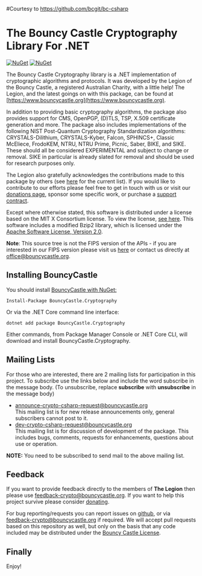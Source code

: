 #Courtesy to https://github.com/bcgit/bc-csharp

# The Bouncy Castle Cryptography Library For .NET
[![NuGet](https://img.shields.io/nuget/dt/BouncyCastle.Cryptography.svg)](https://www.nuget.org/packages/BouncyCastle.Cryptography) [![NuGet](https://img.shields.io/nuget/vpre/BouncyCastle.Cryptography.svg)](https://www.nuget.org/packages/BouncyCastle.Cryptography)

The Bouncy Castle Cryptography library is a .NET implementation of cryptographic algorithms and protocols. It was developed by the Legion of the Bouncy Castle, a registered Australian Charity, with a little help! The Legion, and the latest goings on with this package, can be found at [https://www.bouncycastle.org](https://www.bouncycastle.org).

In addition to providing basic cryptography algorithms, the package also provides support for CMS, OpenPGP, (D)TLS, TSP, X.509 certificate generation and more. The package also includes implementations of the following NIST Post-Quantum Cryptography Standardization algorithms: CRYSTALS-Dilithium, CRYSTALS-Kyber, Falcon, SPHINCS+, Classic McEliece, FrodoKEM, NTRU, NTRU Prime, Picnic, Saber, BIKE, and SIKE. These should all be considered EXPERIMENTAL and subject to change or removal. SIKE in particular is already slated for removal and should be used for research purposes only.

The Legion also gratefully acknowledges the contributions made to this package by others (see [here](https://www.bouncycastle.org/csharp/contributors.html) for the current list). If you would like to contribute to our efforts please feel free to get in touch with us or visit our [donations page](https://www.bouncycastle.org/donate), sponsor some specific work, or purchase a [support contract](https://www.keyfactor.com/platform/bouncy-castle-support/).

Except where otherwise stated, this software is distributed under a license based on the MIT X Consortium license. To view the license, [see here](https://www.bouncycastle.org/licence.html). This software includes a modified Bzip2 library, which is licensed under the [Apache Software License, Version 2.0](http://www.apache.org/licenses/). 

**Note**: This source tree is not the FIPS version of the APIs - if you are interested in our FIPS version please visit us [here](https://www.bouncycastle.org/fips-csharp) or contact us directly at [office@bouncycastle.org](mailto:office@bouncycastle.org).

## Installing BouncyCastle
You should install [BouncyCastle with NuGet:](https://www.nuget.org/packages/BouncyCastle.Cryptography)

    Install-Package BouncyCastle.Cryptography

Or via the .NET Core command line interface:

    dotnet add package BouncyCastle.Cryptography

Either commands, from Package Manager Console or .NET Core CLI, will download and install BouncyCastle.Cryptography.


## Mailing Lists

For those who are interested, there are 2 mailing lists for participation in this project. To subscribe use the links below and include the word subscribe in the message body. (To unsubscribe, replace **subscribe** with **unsubscribe** in the message body)

*   [announce-crypto-csharp-request@bouncycastle.org](mailto:announce-crypto-csharp-request@bouncycastle.org)  
    This mailing list is for new release announcements only, general subscribers cannot post to it.
*   [dev-crypto-csharp-request@bouncycastle.org](mailto:dev-crypto-csharp-request@bouncycastle.org)  
    This mailing list is for discussion of development of the package. This includes bugs, comments, requests for enhancements, questions about use or operation.

**NOTE:** You need to be subscribed to send mail to the above mailing list.

## Feedback 

If you want to provide feedback directly to the members of **The Legion** then please use [feedback-crypto@bouncycastle.org](mailto:feedback-crypto@bouncycastle.org). If you want to help this project survive please consider [donating](https://www.bouncycastle.org/donate).

For bug reporting/requests you can report issues on [github](https://github.com/bcgit/bc-csharp), or via [feedback-crypto@bouncycastle.org](mailto:feedback-crypto@bouncycastle.org) if required. We will accept pull requests based on this repository as well, but only on the basis that any code included may be distributed under the [Bouncy Castle License](https://www.bouncycastle.org/licence.html).

## Finally

Enjoy!
